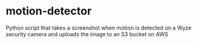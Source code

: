 # motion-detector
Python script that takes a screenshot when motion is detected on a Wyze security camera and uploads the image to an S3 bucket on AWS
